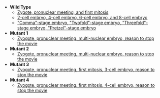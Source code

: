 -   **Wild Type**
    -   [Zygote, pronuclear meeting, and first
        mitosis](wild-type-zygote-first-mitosis)
    -   [2-cell embryo, 4-cell embryo, 6-cell embryo, and 8-cell
        embryo](wild-type-2-8-cell-embryo)
    -   [\"Comma\"-stage embryo, \"Twofold\"-stage embryo,
        \"Threefold\"-stage embryo, \"Pretzel\"-stage
        embryo](wild-type-comma-pretzel)
-   **Mutant 1**
    -   [Zyogote, pronuclear meeting, multi-nuclear embryo, reason to
        stop the movie](mutant-1)
-   **Mutant 2**
    -   [Zyogote, pronuclear meeting, multi-nuclear embryo, reason to
        stop the movie](mutant-2)
-   **Mutant 3**
    -   [Zyogote, pronuclear meeting, first mitosis, 3-cell embryo,
        reason to stop the movie](mutant-3)
-   **Mutant 4**
    -   [Zyogote, pronuclear meeting, first mitosis, 4-cell embryo,
        reason to stop the movie](mutant-4)
